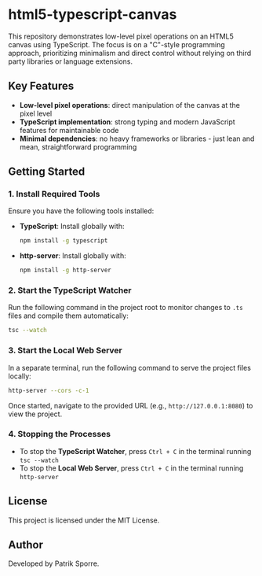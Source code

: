 
# html5-typescript-canvas

This repository demonstrates low-level pixel operations on an HTML5 canvas using TypeScript. The focus is on a "C"-style programming approach, prioritizing minimalism and direct control without relying on third party libraries or language extensions.

## Key Features
- **Low-level pixel operations**: direct manipulation of the canvas at the pixel level
- **TypeScript implementation**: strong typing and modern JavaScript features for maintainable code
- **Minimal dependencies**: no heavy frameworks or libraries - just lean and mean, straightforward programming

## Getting Started

### 1. Install Required Tools
Ensure you have the following tools installed:
- **TypeScript**: Install globally with:
  ```bash
  npm install -g typescript
  ```
- **http-server**: Install globally with:
  ```bash
  npm install -g http-server
  ```

### 2. Start the TypeScript Watcher
Run the following command in the project root to monitor changes to `.ts` files and compile them automatically:
```bash
tsc --watch
```

### 3. Start the Local Web Server
In a separate terminal, run the following command to serve the project files locally:
```bash
http-server --cors -c-1
```

Once started, navigate to the provided URL (e.g., `http://127.0.0.1:8080`) to view the project.

### 4. Stopping the Processes
- To stop the **TypeScript Watcher**, press `Ctrl + C` in the terminal running `tsc --watch`
- To stop the **Local Web Server**, press `Ctrl + C` in the terminal running `http-server`

## License
This project is licensed under the MIT License.

## Author
Developed by Patrik Sporre.